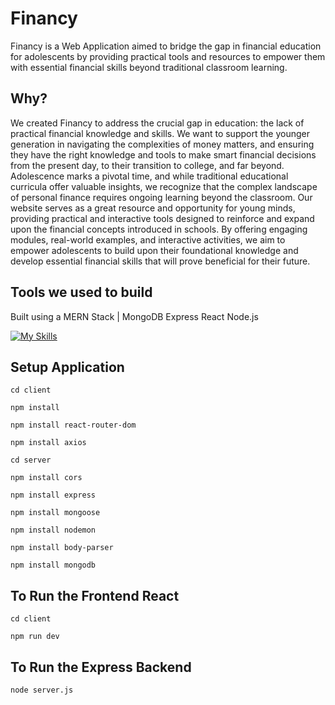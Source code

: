 # Financy
Financy is a Web Application aimed to bridge the gap in financial education for adolescents by providing practical tools and resources to empower them with essential financial skills beyond traditional classroom learning.

## Why?

We created Financy to address the crucial gap in education: the lack of practical financial knowledge and skills. We want to support the younger generation in navigating the complexities of money matters, and ensuring they have the right knowledge and tools to make smart financial decisions from the present day, to their transition to college, and far beyond. Adolescence marks a pivotal time, and while traditional educational curricula offer valuable insights, we recognize that the complex landscape of personal finance requires ongoing learning beyond the classroom. Our website serves as a great resource and opportunity for young minds, providing practical and interactive tools designed to reinforce and expand upon the financial concepts introduced in schools. By offering engaging modules, real-world examples, and interactive activities, we aim to empower adolescents to build upon their foundational knowledge and develop essential financial skills that will prove beneficial for their future.

## Tools we used to build

Built using a MERN Stack | MongoDB Express React Node.js

[![My Skills](https://skillicons.dev/icons?i=mongodb,express,react,nodejs)](https://skillicons.dev)

## Setup Application 

<code>cd client</code>

<code>npm install</code>

<code>npm install react-router-dom</code>

<code>npm install axios</code>

<code>cd server</code>

<code>npm install cors</code>

<code>npm install express</code>

<code>npm install mongoose</code>

<code>npm install nodemon</code>

<code>npm install body-parser</code>

<code>npm install mongodb</code>

## To Run the Frontend React

<code>cd client</code>

<code>npm run dev</code>

## To Run the Express Backend

<code>node server.js</code>
     
 

